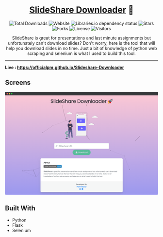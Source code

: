 <div align="center">
  
# [SlideShare Downloader](https://officialpm.github.io/Slideshare-Downloader) 🚀

![Total Downloads](https://img.shields.io/badge/dynamic/json?label=downloads&color=f58b1b&style=flat-square&query=%24.downloadCount&url=https%3A%2F%2Fparthmaniar2.herokuapp.com%2Fslideshare%2Fdownloadcount)
![Website](https://img.shields.io/website?up_message=online&style=flat-square&url=https%3A%2F%2Fofficialpm.github.io%2FSlideshare-Downloader%2F)
![Libraries.io dependency status](https://img.shields.io/librariesio/github/officialpm/Slideshare-Downloader?style=flat-square&color=ffd05b)
![Stars](https://img.shields.io/github/stars/officialpm/Slideshare-Downloader?color=e6e87d&style=flat-square)
![Forks](https://img.shields.io/github/forks/officialpm/Slideshare-Downloader?color=3efac5&style=flat-square)
![License](https://img.shields.io/github/license/officialpm/Slideshare-Downloader?style=flat-square)
![Visitors](https://visitor-badge.laobi.icu/badge?page_id=officialpm.slideshare-downloader)

SlideShare is great for presentations and last minute assignments but unfortunately can't download slides? Don't worry, here is the tool that will help you download slides in no time. Just a bit of knowledge of python web scraping and selenium is what I used to build this tool.

</div>

---

<b> Live : https://officialpm.github.io/Slideshare-Downloader </b>

## Screens

<img align:center src=media/slideshare-downloader-v2.png>


## Built With
* Python
* Flask
* Selenium
